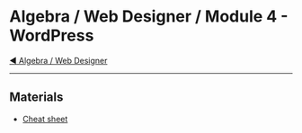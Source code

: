 # Algebra / Web Designer / Module 4 - WordPress

[:arrow_backward: Algebra / Web Designer](../README.md)

---

## Materials

* [Cheat sheet](cheat-sheet.md)
